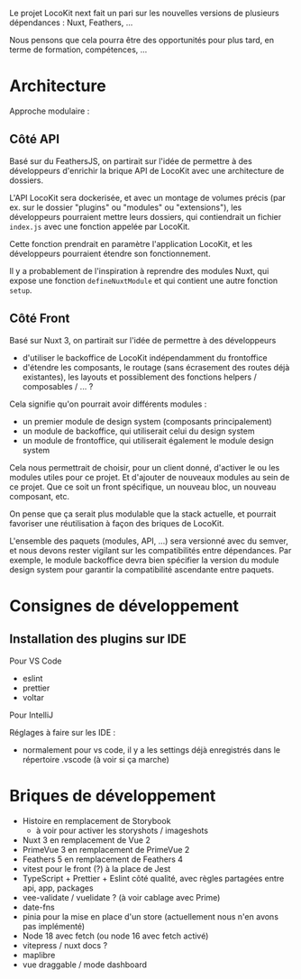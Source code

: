 Le projet LocoKit next fait un pari sur
les nouvelles versions de plusieurs dépendances : Nuxt, Feathers, ...

Nous pensons que cela pourra être des opportunités
pour plus tard, en terme de formation, compétences, ...

# Architecture

Approche modulaire :

## Côté API

Basé sur du FeathersJS,
on partirait sur l'idée de permettre à des développeurs
d'enrichir la brique API de LocoKit avec une architecture de dossiers.

L'API LocoKit sera dockerisée,
et avec un montage de volumes précis (par ex. sur le dossier "plugins" ou "modules" ou "extensions"),
les développeurs pourraient mettre leurs dossiers, qui contiendrait
un fichier `index.js` avec une fonction appelée par LocoKit.

Cette fonction prendrait en paramètre l'application LocoKit,
et les développeurs pourraient étendre son fonctionnement.

Il y a probablement de l'inspiration à reprendre des modules Nuxt,
qui expose une fonction `defineNuxtModule` et qui contient une autre fonction `setup`.

## Côté Front

Basé sur Nuxt 3,
on partirait sur l'idée de permettre à des développeurs
* d'utiliser le backoffice de LocoKit indépendamment du frontoffice
* d'étendre les composants, le routage (sans écrasement des routes déjà existantes), les layouts et possiblement des fonctions helpers / composables / ... ?

Cela signifie qu'on pourrait avoir différents modules :
* un premier module de design system (composants principalement)
* un module de backoffice, qui utiliserait celui du design system
* un module de frontoffice, qui utiliserait également le module design system

Cela nous permettrait de choisir, pour un client donné,
d'activer le ou les modules utiles pour ce projet.
Et d'ajouter de nouveaux modules au sein de ce projet.
Que ce soit un front spécifique, un nouveau bloc, un nouveau composant, etc.

On pense que ça serait plus modulable que la stack actuelle,
et pourrait favoriser une réutilisation à façon des briques de LocoKit.

L'ensemble des paquets (modules, API, ...) sera versionné avec du semver,
et nous devons rester vigilant sur les compatibilités entre dépendances.
Par exemple, le module backoffice devra bien spécifier la version
du module design system pour garantir la compatibilité ascendante entre paquets.

# Consignes de développement

## Installation des plugins sur IDE

Pour VS Code

* eslint
* prettier
* voltar

Pour IntelliJ

Réglages à faire sur les IDE :

* normalement pour vs code, il y a les settings déjà enregistrés dans le répertoire .vscode (à voir si ça marche)

# Briques de développement

* Histoire en remplacement de Storybook
  * à voir pour activer les storyshots / imageshots
* Nuxt 3 en remplacement de Vue 2
* PrimeVue 3 en remplacement de PrimeVue 2
* Feathers 5 en remplacement de Feathers 4
* vitest pour le front (?) à la place de Jest
* TypeScript + Prettier + Eslint côté qualité, avec règles partagées entre api, app, packages
* vee-validate / vuelidate ? (à voir cablage avec Prime)
* date-fns
* pinia pour la mise en place d'un store (actuellement nous n'en avons pas implémenté)
* Node 18 avec fetch (ou node 16 avec fetch activé)
* vitepress / nuxt docs ?
* maplibre
* vue draggable / mode dashboard
